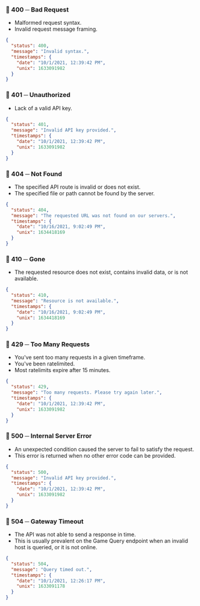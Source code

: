 ### 🔴 400 ─ Bad Request

- Malformed request syntax.
- Invalid request message framing.

```json
{
  "status": 400,
  "message": "Invalid syntax.",
  "timestamps": {
    "date": "10/1/2021, 12:39:42 PM",
    "unix": 1633091982
  }
}
```

### 🔴 401 ─ Unauthorized

- Lack of a valid API key.

```json
{
  "status": 401,
  "message": "Invalid API key provided.",
  "timestamps": {
    "date": "10/1/2021, 12:39:42 PM",
    "unix": 1633091982
  }
}
```

### 🔴 404 ─ Not Found

- The specified API route is invalid or does not exist.
- The specified file or path cannot be found by the server.

```json
{
  "status": 404,
  "message": "The requested URL was not found on our servers.",
  "timestamps": {
    "date": "10/16/2021, 9:02:49 PM",
    "unix": 1634418169
  }
}
```

### 🔴 410 ─ Gone

- The requested resource does not exist, contains invalid data, or is not available.

```json
{
  "status": 410,
  "message": "Resource is not available.",
  "timestamps": {
    "date": "10/16/2021, 9:02:49 PM",
    "unix": 1634418169
  }
}
```

### 🔴 429 ─ Too Many Requests

- You've sent too many requests in a given timeframe.
- You've been ratelimited.
- Most ratelimits expire after 15 minutes.

```json
{
  "status": 429,
  "message": "Too many requests. Please try again later.",
  "timestamps": {
    "date": "10/1/2021, 12:39:42 PM",
    "unix": 1633091982
  }
}
```

### 🔴 500 ─ Internal Server Error

- An unexpected condition caused the server to fail to satisfy the request.
- This error is returned when no other error code can be provided.

```json
{
  "status": 500,
  "message": "Invalid API key provided.",
  "timestamps": {
    "date": "10/1/2021, 12:39:42 PM",
    "unix": 1633091982
  }
}
```
### 🔴 504 ─ Gateway Timeout

- The API was not able to send a response in time.
- This is usually prevalent on the Game Query endpoint when an invalid host is queried, or it is not online.

```json
{
  "status": 504,
  "message": "Query timed out.",
  "timestamps": {
    "date": "10/1/2021, 12:26:17 PM",
    "unix": 1633091178
  }
}
```